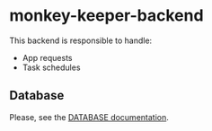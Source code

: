 # monkey-keeper-backend
This backend is responsible to handle:
- App requests
- Task schedules

## Database
Please, see the [DATABASE documentation](./DATABASE.md).